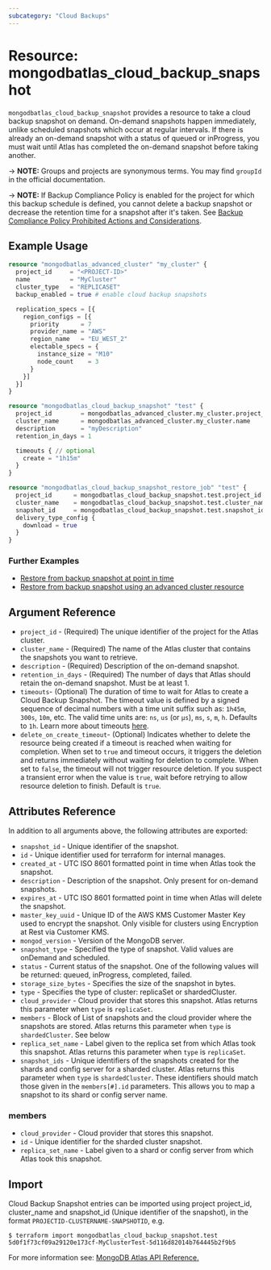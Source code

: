 ```yaml
---
subcategory: "Cloud Backups"
---
```


# Resource: mongodbatlas_cloud_backup_snapshot

`mongodbatlas_cloud_backup_snapshot` provides a resource to take a cloud backup snapshot on demand.
On-demand snapshots happen immediately, unlike scheduled snapshots which occur at regular intervals. If there is already an on-demand snapshot with a status of queued or inProgress, you must wait until Atlas has completed the on-demand snapshot before taking another.

-> **NOTE:** Groups and projects are synonymous terms. You may find `groupId` in the official documentation.

-> **NOTE:** If Backup Compliance Policy is enabled for the project for which this backup schedule is defined, you cannot delete a backup snapshot or decrease the retention time for a snapshot after it's taken.  See [Backup Compliance Policy Prohibited Actions and Considerations](https://www.mongodb.com/docs/atlas/backup/cloud-backup/backup-compliance-policy/#configure-a-backup-compliance-policy).

## Example Usage

```terraform
resource "mongodbatlas_advanced_cluster" "my_cluster" {
  project_id     = "<PROJECT-ID>"
  name           = "MyCluster"
  cluster_type   = "REPLICASET"
  backup_enabled = true # enable cloud backup snapshots

  replication_specs = [{
    region_configs = [{
      priority      = 7
      provider_name = "AWS"
      region_name   = "EU_WEST_2"
      electable_specs = {
        instance_size = "M10"
        node_count    = 3
      }
    }]
  }]
}

resource "mongodbatlas_cloud_backup_snapshot" "test" {
  project_id        = mongodbatlas_advanced_cluster.my_cluster.project_id
  cluster_name      = mongodbatlas_advanced_cluster.my_cluster.name
  description       = "myDescription"
  retention_in_days = 1

  timeouts { // optional
    create = "1h15m"
  }
}

resource "mongodbatlas_cloud_backup_snapshot_restore_job" "test" {
  project_id      = mongodbatlas_cloud_backup_snapshot.test.project_id
  cluster_name    = mongodbatlas_cloud_backup_snapshot.test.cluster_name
  snapshot_id     = mongodbatlas_cloud_backup_snapshot.test.snapshot_id
  delivery_type_config {
    download = true
  }
}
```

### Further Examples
- [Restore from backup snapshot at point in time](https://github.com/mongodb/terraform-provider-mongodbatlas/tree/master/examples/mongodbatlas_cloud_backup_snapshot_restore_job/point-in-time)
- [Restore from backup snapshot using an advanced cluster resource](https://github.com/mongodb/terraform-provider-mongodbatlas/tree/master/examples/mongodbatlas_cloud_backup_snapshot_restore_job/point-in-time-advanced-cluster)

## Argument Reference

* `project_id` - (Required) The unique identifier of the project for the Atlas cluster.
* `cluster_name` - (Required) The name of the Atlas cluster that contains the snapshots you want to retrieve.
* `description` - (Required) Description of the on-demand snapshot.
* `retention_in_days` - (Required) The number of days that Atlas should retain the on-demand snapshot. Must be at least 1.
* `timeouts`- (Optional) The duration of time to wait for Atlas to create a Cloud Backup Snapshot. The timeout value is defined by a signed sequence of decimal numbers with a time unit suffix such as: `1h45m`, `300s`, `10m`, etc. The valid time units are:  `ns`, `us` (or `µs`), `ms`, `s`, `m`, `h`. Defaults to `1h`. Learn more about timeouts [here](https://www.terraform.io/plugin/sdkv2/resources/retries-and-customizable-timeouts).
* `delete_on_create_timeout`- (Optional) Indicates whether to delete the resource being created if a timeout is reached when waiting for completion. When set to `true` and timeout occurs, it triggers the deletion and returns immediately without waiting for deletion to complete. When set to `false`, the timeout will not trigger resource deletion. If you suspect a transient error when the value is `true`, wait before retrying to allow resource deletion to finish. Default is `true`.

## Attributes Reference

In addition to all arguments above, the following attributes are exported:

* `snapshot_id` - Unique identifier of the snapshot.
* `id` -	Unique identifier used for terraform for internal manages.
* `created_at` - UTC ISO 8601 formatted point in time when Atlas took the snapshot.
* `description` - Description of the snapshot. Only present for on-demand snapshots.
* `expires_at` - UTC ISO 8601 formatted point in time when Atlas will delete the snapshot.
* `master_key_uuid` - Unique ID of the AWS KMS Customer Master Key used to encrypt the snapshot. Only visible for clusters using Encryption at Rest via Customer KMS.
* `mongod_version` - Version of the MongoDB server.
* `snapshot_type` - Specified the type of snapshot. Valid values are onDemand and scheduled.
* `status` - Current status of the snapshot. One of the following values will be returned: queued, inProgress, completed, failed.
* `storage_size_bytes` - Specifies the size of the snapshot in bytes.
* `type` - Specifies the type of cluster: replicaSet or shardedCluster.
* `cloud_provider` - Cloud provider that stores this snapshot. Atlas returns this parameter when `type` is `replicaSet`.
* `members` - Block of List of snapshots and the cloud provider where the snapshots are stored. Atlas returns this parameter when `type` is `shardedCluster`. See below
* `replica_set_name` - Label given to the replica set from which Atlas took this snapshot. Atlas returns this parameter when `type` is `replicaSet`.
* `snapshot_ids` - Unique identifiers of the snapshots created for the shards and config server for a sharded cluster. Atlas returns this parameter when `type` is `shardedCluster`. These identifiers should match those given in the `members[#].id` parameters. This allows you to map a snapshot to its shard or config server name.

### members

* `cloud_provider` - Cloud provider that stores this snapshot.
* `id` - Unique identifier for the sharded cluster snapshot.
* `replica_set_name` - Label given to a shard or config server from which Atlas took this snapshot.

## Import

Cloud Backup Snapshot entries can be imported using project project_id, cluster_name and snapshot_id (Unique identifier of the snapshot), in the format `PROJECTID-CLUSTERNAME-SNAPSHOTID`, e.g.

```
$ terraform import mongodbatlas_cloud_backup_snapshot.test 5d0f1f73cf09a29120e173cf-MyClusterTest-5d116d82014b764445b2f9b5
```

For more information see: [MongoDB Atlas API Reference.](https://docs.atlas.mongodb.com/reference/api/cloud-backup/backup/backups/)
